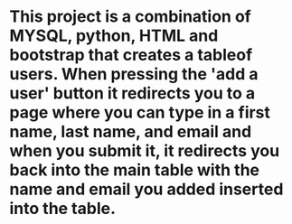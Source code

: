 # This project is a combination of MYSQL, python, HTML and bootstrap that creates a tableof users. When pressing the 'add a user' button it redirects you to a page where you can type in a first name, last name, and email and when you submit it, it redirects you back into the main table with the name and email you added inserted into the table.
